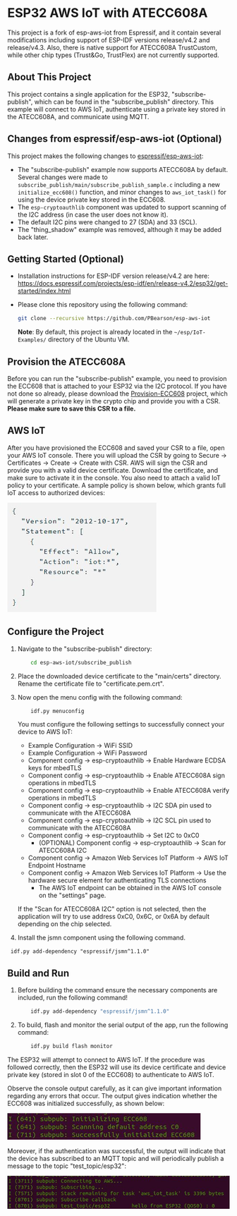 # ESP32 AWS IoT with ATECC608A

This project is a fork of esp-aws-iot from Espressif, and it contain several modifications including support of ESP-IDF versions release/v4.2 and release/v4.3. Also, there is native support for ATECC608A TrustCustom, while other chip types (Trust&Go, TrustFlex) are not currently supported.

## About This Project

This project contains a single application for the ESP32, "subscribe-publish", which can be found in the "subscribe_publish" directory. This example will connect to AWS IoT, authenticate using a private key stored in the ATECC608A, and communicate using MQTT.

## Changes from espressif/esp-aws-iot (Optional)

This project makes the following changes to [espressif/esp-aws-iot](https://github.com/espressif/esp-aws-iot):

- The "subscribe-publish" example now supports ATECC608A by default. Several changes were made to `subscribe_publish/main/subscribe_publish_sample.c` including a new `initialize_ecc608()` function, and minor changes to `aws_iot_task()` for using the device private key stored in the ECC608.
- The `esp-cryptoauthlib` component was updated to support scanning of the I2C address (in case the user does not know it).
- The default I2C pins were changed to 27 (SDA) and 33 (SCL).
- The "thing_shadow" example was removed, although it may be added back later.

## Getting Started (Optional)

- Installation instructions for ESP-IDF version release/v4.2 are here: https://docs.espressif.com/projects/esp-idf/en/release-v4.2/esp32/get-started/index.html

- Please clone this repository using the following command:
    ```sh
    git clone --recursive https://github.com/PBearson/esp-aws-iot
    ```
    **Note**: By default, this project is already located in the ``` ~/esp/IoT-Examples/ ``` directory of the Ubuntu VM.

## Provision the ATECC608A

Before you can run the "subscribe-publish" example, you need to provision the ECC608 that is attached to your ESP32 via the I2C protocol. If you have not done so already, please download the [Provision-ECC608](https://github.com/PBearson/Provision-ECC608) project, which will generate a private key in the crypto chip and provide you with a CSR. **Please make sure to save this CSR to a file.**

## AWS IoT

After you have provisioned the ECC608 and saved your CSR to a file, open your AWS IoT console. There you will upload the CSR by going to Secure -> Certificates -> Create -> Create with CSR. AWS will sign the CSR and provide you with a valid device certificate. Download the certificate, and make sure to activate it in the console. You also need to attach a valid IoT policy to your certificate. A sample policy is shown below, which grants full IoT access to authorized devices:

![IoT Policy](Images/iot-policy.JPG)

## Configure the Project

1. Navigate to the "subscribe-publish" directory:
    ```sh
        cd esp-aws-iot/subscribe_publish
    ```
2. Place the downloaded device certificate to the "main/certs" directory. Rename the certificate file to "certificate.pem.crt".

3. Now open the menu config with the following command:

    ```sh
        idf.py menuconfig
    ```
    You must configure the following settings to successfully connect your device to AWS IoT:
    - Example Configuration -> WiFi SSID
    - Example Configuration -> WiFi Password
    - Component config -> esp-cryptoauthlib -> Enable Hardware ECDSA keys for mbedTLS
    - Component config -> esp-cryptoauthlib -> Enable ATECC608A sign operations in mbedTLS
    - Component config -> esp-cryptoauthlib -> Enable ATECC608A verify operations in mbedTLS
    - Component config -> esp-cryptoauthlib -> I2C SDA pin used to communicate with the ATECC608A
    - Component config -> esp-cryptoauthlib -> I2C SCL pin used to communicate with the ATECC608A
    - Component config -> esp-cryptoauthlib -> Set I2C to 0xC0
       - (OPTIONAL) Component config -> esp-cryptoauthlib -> Scan for ATECC608A I2C
    - Component config -> Amazon Web Services IoT Platform -> AWS IoT Endpoint Hostname
    - Component config -> Amazon Web Services IoT Platform -> Use the hardware secure element for authenticating TLS connections
      - The AWS IoT endpoint can be obtained in the AWS IoT console on the "settings" page.

    If the "Scan for ATECC608A I2C" option is not selected, then the application will try to use address 0xC0, 0x6C, or 0x6A by default depending on the chip selected.
4. Install the jsmn component using the following command.
```
 idf.py add-dependency "espressif/jsmn^1.1.0"
```


## Build and Run
1. Before building the command ensure the necessary components are included, run the following command!
    ```sh
        idf.py add-dependency "espressif/jsmn^1.1.0" 
    ```
2. To build, flash and monitor the serial output of the app, run the following command:
    ```sh
        idf.py build flash monitor
    ```

The ESP32 will attempt to connect to AWS IoT. If the procedure was followed correctly, then the ESP32 will use its device certificate and device private key (stored in slot 0 of the ECC608) to authenticate to AWS IoT.

Observe the console output carefully, as it can give important information regarding any errors that occur. The output gives indication whether the ECC608 was initialized successfully, as shown below:

![ECC608 initialized](Images/ecc608-initialized-successfully.JPG)

Moreover, if the authentication was successful, the output will indicate that the device has subscribed to an MQTT topic and will periodically publish a message to the topic "test_topic/esp32":

![Connect and subscribe success](Images/connect-and-subscribe-success.JPG)
